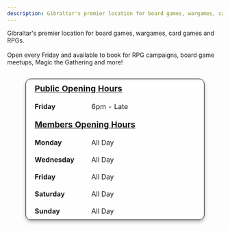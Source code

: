 ```yaml
---
description: Gibraltar's premier location for board games, wargames, card games and RPGs. Open every Friday and available to book for RPG campaigns, board game meetups, Magic the Gathering and more!
---
```



Gibraltar's premier location for board games, wargames, card games and RPGs. 
</br>
</br>
Open every Friday and available to book for RPG campaigns, board game meetups, Magic the Gathering and more!   
<div style="display: flex; justify-content: center; overflow-x: auto; padding: 0 20px;">
  <table
    style="width: 90%; min-width: 300px; border-collapse: separate; border-spacing: 0; border: 1px solid black !important; background-color: rgba(255, 255, 255, 0.3); box-shadow: 0 4px 8px rgba(0, 0, 0, 0.3); border-radius: 12px;"
  >
    <!-- Public Opening Hours header -->
    <tr style="border: none !important;">
      <td colspan="2" style="font-size: larger; font-weight: bold; border: none !important; padding: 10px 20px;">
        <u>Public Opening Hours</u>
      </td>
    </tr>
    <!-- Row for Friday -->
    <tr style="border: none !important;">
      <td style="padding: 10px 20px; border: none !important; text-align: left; width: 30%;">
        <strong>Friday</strong>
      </td>
      <td style="padding: 10px 20px; border: none !important; text-align: left;">
        6pm - Late
      </td>
    </tr>
    <!-- Members Opening Hours header -->
    <tr style="border: none !important;">
      <td colspan="2" style="font-size: larger; font-weight: bold; border: none !important; padding: 10px 20px;">
        <u>Members Opening Hours
      </td>
    </tr>
    <!-- Row for Monday -->
    <tr style="border: none !important;">
      <td style="padding: 10px 20px; border: none !important; text-align: left;">
        <strong>Monday</strong>
      </td>
      <td style="padding: 10px 20px; border: none !important; text-align: left;">
        All Day
      </td>
    </tr>
    <!-- Row for Wednesday -->
    <tr style="border: none !important;">
      <td style="padding: 10px 20px; border: none !important; text-align: left;">
        <strong>Wednesday</strong>
      </td>
      <td style="padding: 10px 20px; border: none !important; text-align: left;">
        All Day
      </td>
    </tr>
    <!-- Row for Friday -->
    <tr style="border: none !important;">
      <td style="padding: 10px 20px; border: none !important; text-align: left;">
        <strong>Friday</strong>
      </td>
      <td style="padding: 10px 20px; border: none !important; text-align: left;">
        All Day
      </td>
    </tr>
    <!-- Row for Saturday -->
    <tr style="border: none !important;">
      <td style="padding: 10px 20px; border: none !important; text-align: left;">
        <strong>Saturday</strong>
      </td>
      <td style="padding: 10px 20px; border: none !important; text-align: left;">
        All Day
      </td>
    </tr>
    <!-- Row for Sunday -->
    <tr style="border: none !important;">
      <td style="padding: 10px 20px; border: none !important; text-align: left;">
        <strong>Sunday</strong>
      </td>
      <td style="padding: 10px 20px; border: none !important; text-align: left;">
        All Day
      </td>
    </tr>
  </table>
</div>

